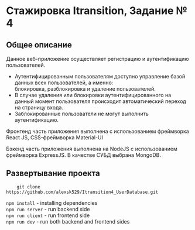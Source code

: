 # Стажировка Itransition, Задание № 4

## Общее описание

Данное веб-приложение осуществляет регистрацию и аутентификацию пользователей.<br/>
- Аутентифицированным пользователям доступно управление базой данных всех пользователей, а именно:<br/>
блокировка, разблокировка и удаление пользователей.<br/>
- В случае удаления или блокировки аутентифицированного на данный момент пользователя происходит автоматический переход на страницу входа.<br/>
- Заблокированные пользователи не могут выполнить аутентификацию.

Фронтенд часть приложения выполнена с использованием фреймворка React JS, CSS-фреймворка Material-UI

Бэкенд часть приложения выполнена на NodeJS с использованием фреймворка ExpressJS.
В качестве СУБД выбрана MongoDB.

## Развертывание проекта
```
    git clone https://github.com/alexsk529/Itransition4_UserDatabase.git
```
``` npm install ``` - installing dependencies <br/>
``` npm run server ``` - run backend side <br/>
``` npm run client ``` - run frontend side <br/>
``` npm run dev ``` - run both backend and frontend sides
